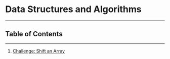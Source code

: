 # Data Structures and Algorithms

---

## Table of Contents

---

1. [Challenge: Shift an Array](https://github.com/CClemensJr/data-structures-and-algorithms)
